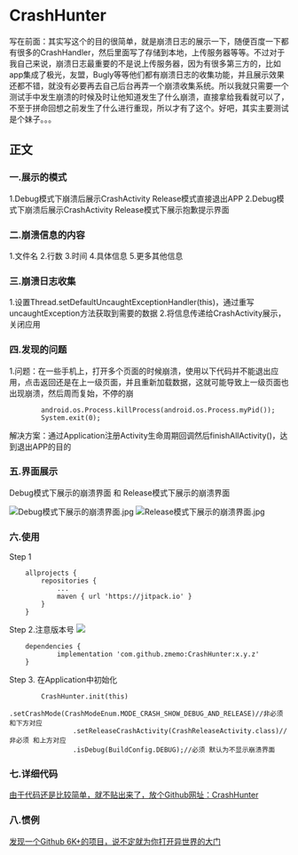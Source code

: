 # CrashHunter
写在前面：其实写这个的目的很简单，就是崩溃日志的展示一下，随便百度一下都有很多的CrashHandler，然后里面写了存储到本地，上传服务器等等。不过对于我自己来说，崩溃日志最重要的不是说上传服务器，因为有很多第三方的，比如app集成了极光，友盟，Bugly等等他们都有崩溃日志的收集功能，并且展示效果还都不错，就没有必要再去自己后台再弄一个崩溃收集系统。所以我就只需要一个测试手中发生崩溃的时候及时让他知道发生了什么崩溃，直接拿给我看就可以了，不至于拼命回想之前发生了什么进行重现，所以才有了这个。好吧，其实主要测试是个妹子。。。

## 正文  
### 一.展示的模式
1.Debug模式下崩溃后展示CrashActivity  Release模式直接退出APP
2.Debug模式下崩溃后展示CrashActivity Release模式下展示抱歉提示界面

### 二.崩溃信息的内容
1.文件名 
2.行数
3.时间
4.具体信息
5.更多其他信息

### 三.崩溃日志收集
1.设置Thread.setDefaultUncaughtExceptionHandler(this)，通过重写uncaughtException方法获取到需要的数据
2.将信息传递给CrashActivity展示，关闭应用

### 四.发现的问题
1.问题：在一些手机上，打开多个页面的时候崩溃，使用以下代码并不能退出应用，点击返回还是在上一级页面，并且重新加载数据，这就可能导致上一级页面也出现崩溃，然后周而复始，不停的崩
```
        android.os.Process.killProcess(android.os.Process.myPid());
        System.exit(0);
```
解决方案：通过Application注册Activity生命周期回调然后finishAllActivity()，达到退出APP的目的

### 五.界面展示
Debug模式下展示的崩溃界面 和 Release模式下展示的崩溃界面

![Debug模式下展示的崩溃界面.jpg](https://github.com/zmemo/CrashHunter/blob/master/screenshot/CrashActivity.jpg)    ![Release模式下展示的崩溃界面.jpg](https://github.com/zmemo/CrashHunter/blob/master/screenshot/ReleaseCrashActivity.jpg)

### 六.使用
Step 1
```
	allprojects {
		repositories {
			...
			maven { url 'https://jitpack.io' }
		}
	}
```
Step 2.注意版本号
[![](https://jitpack.io/v/zmemo/CrashHunter.svg)](https://jitpack.io/#zmemo/CrashHunter)
```
	dependencies {
	        implementation 'com.github.zmemo:CrashHunter:x.y.z'
	}
````
Step 3. 在Application中初始化
```
        CrashHunter.init(this)
                .setCrashMode(CrashModeEnum.MODE_CRASH_SHOW_DEBUG_AND_RELEASE)//非必须 和下方对应
                .setReleaseCrashActivity(CrashReleaseActivity.class)//非必须 和上方对应
                .isDebug(BuildConfig.DEBUG);//必须 默认为不显示崩溃界面
```
### 七.详细代码
[由于代码还是比较简单，就不贴出来了，放个Github网址：CrashHunter](https://github.com/zmemo/CrashHunter)
### 八.惯例
[发现一个Github 6K+的项目，说不定就为你打开异世界的大门](https://github.com/komeiji-satori/Dress)
